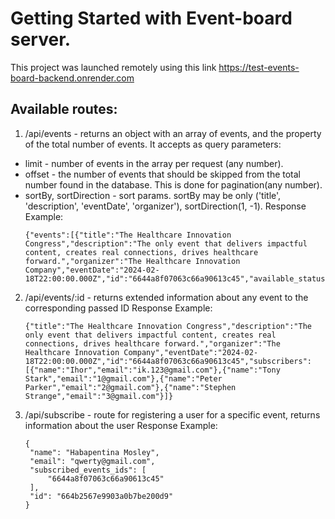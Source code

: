 # Getting Started with Event-board server.
This project was launched remotely using this link https://test-events-board-backend.onrender.com
## Available routes:
1. /api/events - returns an object with an array of events, and the property of the total number of events. It accepts as query parameters:
- limit - number of events in the array per request (any number).
- offset - the number of events that should be skipped from the total number found in the database. This is done for pagination(any number).
- sortBy, sortDirection - sort params. sortBy may be only ('title', 'description', 'eventDate', 'organizer'), sortDirection(1, -1).
     Response Example:
     ```
     {"events":[{"title":"The Healthcare Innovation Congress","description":"The only event that delivers impactful content, creates real connections, drives healthcare forward.","organizer":"The Healthcare Innovation Company","eventDate":"2024-02-18T22:00:00.000Z","id":"6644a8f07063c66a90613c45","available_status":"expired"}],"total_count_events":37}
     ```
     
2. /api/events/:id - returns extended information about any event to the corresponding passed ID
     Response Example:
     ```
     {"title":"The Healthcare Innovation Congress","description":"The only event that delivers impactful content, creates real connections, drives healthcare forward.","organizer":"The Healthcare Innovation Company","eventDate":"2024-02-18T22:00:00.000Z","id":"6644a8f07063c66a90613c45","subscribers":[{"name":"Ihor","email":"ik.123@gmail.com"},{"name":"Tony Stark","email":"1@gmail.com"},{"name":"Peter Parker","email":"2@gmail.com"},{"name":"Stephen Strange","email":"3@gmail.com"}]}
     ```
3. /api/subscribe - route for registering a user for a specific event, returns information about the user
     Response Example:
     ```
     {
      "name": "Habapentina Mosley",
      "email": "qwerty@gmail.com",
      "subscribed_events_ids": [
          "6644a8f07063c66a90613c45"
      ],
      "id": "664b2567e9903a0b7be200d9"
    }
     ```
